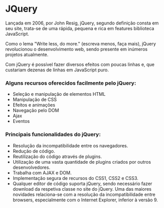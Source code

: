 # JQuery

Lançada em 2006, por John Resig, jQuery, segundo definição consta em seu site, trata-se de uma rápida, pequena e rica em features biblioteca JavaScript.

Como o lema "Write less, do more." (escreva menos, faça mais), jQuery revolucionou o desenvolvimento web, sendo presente em inúmeros projetos atualmente.

Com jQuery é possível fazer diversos efeitos com poucas linhas e, que custariam dezenas de linhas em JavaScript puro.

### Alguns recursos oferecidos facilmente pelo jQuery:

- Seleção e manipulação de elementos HTML
- Manipulação de CSS
- Efeitos e animações
- Navegação pelo DOM
- Ajax
- Eventos

### Principais funcionalidades do jQuery:

- Resolução da incompatibilidade entre os navegadores.
- Redução de código.
- Reutilização do código através de plugins.
- Utilização de uma vasta quantidade de plugins criados por outros desenvolvedores.
- Trabalha com AJAX e DOM.
- Implementação segura de recursos do CSS1, CSS2 e CSS3.
- Qualquer editor de código suporta jQuery, sendo necessário fazer download da respetiva classe no site do jQuery. Uma das maiores novidades relaciona-se com a resolução da incompatibilidade entre browsers, especialmente com o Internet Explorer, inferior à versão 9.
